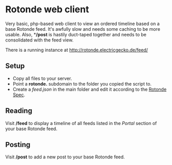 # Rotonde web client
Very basic, php-based web client to view an ordered timeline based on a base Rotonde feed. It's awfully slow and needs some caching to be more usable. Also, ***/post** is hastily duct-taped together and needs to be consolidated with the feed view.

There is a running instance at http://rotonde.electricgecko.de/feed/

## Setup
- Copy all files to your server. 
- Point a **rotonde.** subdomain to the folder you copied the script to.
- Create a *feed.json* in the main folder and edit it according to the [Rotonde Spec](https://github.com/Rotonde/Specs).

## Reading
Visit **/feed** to display a timeline of all feeds listed in the *Portal* section of your base Rotonde feed.

## Posting
Visit **/post** to add a new post to your base Rotonde feed.
